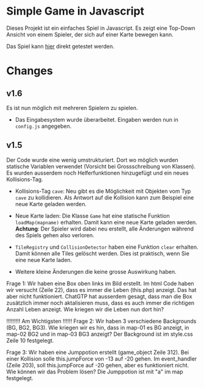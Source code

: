 # Simple Game in Javascript

Dieses Projekt ist ein einfaches Spiel in Javascript. Es zeigt eine Top-Down Ansicht 
von einem Spieler, der sich auf einer Karte bewegen kann.

Das Spiel kann [hier](https://cedricgeissmann.github.io/pixel-animation) direkt getestet werden.

# Changes

## v1.6

Es ist nun möglich mit mehreren Spielern zu spielen.

- Das Eingabesystem wurde überarbeitet. Eingaben werden nun in `config.js` angegeben.

## v1.5

Der Code wurde eine wenig umstrukturiert. Dort wo möglich wurden statische Variablen verwendet (Vorsicht bei Grossschreibung von Klassen). Es wurden ausserdem noch Helferfunktionen hinzugefügt und ein neues Kollisions-Tag.

- Kollisions-Tag `cave`: Neu gibt es die Möglichkeit mit Objekten vom Typ `cave` zu kollidieren. Als Antwort auf die Kollision kann zum Beispiel eine neue Karte geladen werden.

- Neue Karte laden: Die Klasse `Game` hat eine statische Funktion `loadMap(mapname)` erhalten. Damit kann eine neue Karte geladen werden.
**Achtung**: Der Spieler wird dabei neu erstellt, alle Änderungen während des Spiels gehen also verloren.

- `TileRegistry` und `CollisionDetector` haben eine Funktion `clear` erhalten. Damit können alle Tiles gelöscht werden. Dies ist praktisch, wenn Sie eine neue Karte laden.

- Weitere kleine Änderungen die keine grosse Auswirkung haben.



Frage 1: Wir haben eine Box oben links im Bild erstellt. Im html Code haben wir versucht (Zeile 22), dass es immer die Leben (this.php) anzeigt. Das hat aber nicht funktioniert. ChatGTP hat ausserdem gesagt, dass man die Box zusätzlich immer noch aktalisieren muss, dass es auch immer die richtigen Anzahl Leben anzeigt. Wie kriegen wir die Leben nun dort hin?

!!!!!!!!!  Am Wichtigsten !!!!!! Frage 2: Wir haben 3 verschiedene Backgrounds (BG, BG2, BG3). Wie kriegen wir es hin, dass in map-01 es BG anzeigt, in map-02 BG2 und in map-03 BG3 anzeigt? Der Background ist im style.css Zeile 10 festgelegt.

Frage 3: Wir haben eine Jumppotion erstellt (game_object Zeile 312). Bei einer Kollision solle this.jumpForce von -13 auf -20 gehen. Im event_handler (Zeile 203), soll this.jumpForce auf -20 gehen, aber es funktioniert nicht. Wie können wir das Problem lösen? Die Jumppotion ist mit "a" im map festgelegt.
